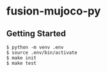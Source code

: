# fusion-mujoco-py

## Getting Started

    $ python -m venv .env
    $ source .env/bin/activate
    $ make init
    $ make test
